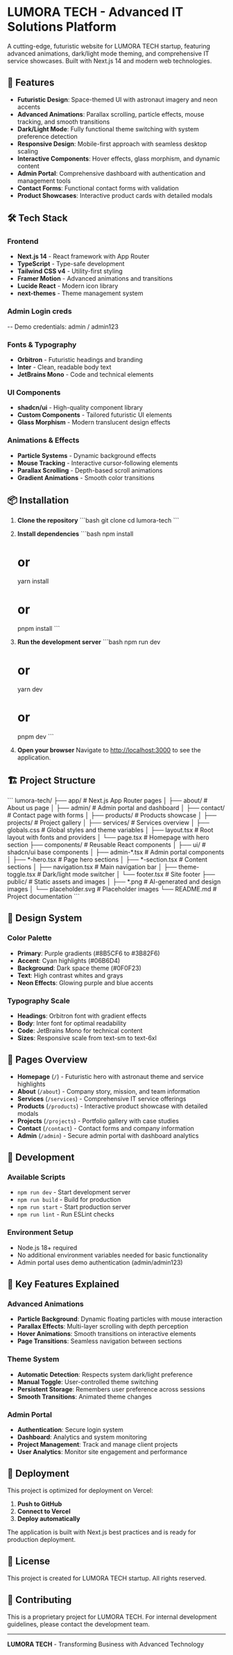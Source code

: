 # LUMORA TECH - Advanced IT Solutions Platform

A cutting-edge, futuristic website for LUMORA TECH startup, featuring advanced animations, dark/light mode theming, and comprehensive IT service showcases. Built with Next.js 14 and modern web technologies.

## 🚀 Features

- **Futuristic Design**: Space-themed UI with astronaut imagery and neon accents
- **Advanced Animations**: Parallax scrolling, particle effects, mouse tracking, and smooth transitions
- **Dark/Light Mode**: Fully functional theme switching with system preference detection
- **Responsive Design**: Mobile-first approach with seamless desktop scaling
- **Interactive Components**: Hover effects, glass morphism, and dynamic content
- **Admin Portal**: Comprehensive dashboard with authentication and management tools
- **Contact Forms**: Functional contact forms with validation
- **Product Showcases**: Interactive product cards with detailed modals

## 🛠️ Tech Stack

### Frontend
- **Next.js 14** - React framework with App Router
- **TypeScript** - Type-safe development
- **Tailwind CSS v4** - Utility-first styling
- **Framer Motion** - Advanced animations and transitions
- **Lucide React** - Modern icon library
- **next-themes** - Theme management system


### Admin Login  creds 
-- Demo credentials: admin / admin123


### Fonts & Typography
- **Orbitron** - Futuristic headings and branding
- **Inter** - Clean, readable body text
- **JetBrains Mono** - Code and technical elements

### UI Components
- **shadcn/ui** - High-quality component library
- **Custom Components** - Tailored futuristic UI elements
- **Glass Morphism** - Modern translucent design effects

### Animations & Effects
- **Particle Systems** - Dynamic background effects
- **Mouse Tracking** - Interactive cursor-following elements
- **Parallax Scrolling** - Depth-based scroll animations
- **Gradient Animations** - Smooth color transitions

## 📦 Installation

1. **Clone the repository**
   \`\`\`bash
   git clone <repository-url>
   cd lumora-tech
   \`\`\`

2. **Install dependencies**
   \`\`\`bash
   npm install
   # or
   yarn install
   # or
   pnpm install
   \`\`\`

3. **Run the development server**
   \`\`\`bash
   npm run dev
   # or
   yarn dev
   # or
   pnpm dev
   \`\`\`

4. **Open your browser**
   Navigate to [http://localhost:3000](http://localhost:3000) to see the application.

## 🏗️ Project Structure

\`\`\`
lumora-tech/
├── app/                    # Next.js App Router pages
│   ├── about/             # About us page
│   ├── admin/             # Admin portal and dashboard
│   ├── contact/           # Contact page with forms
│   ├── products/          # Products showcase
│   ├── projects/          # Project gallery
│   ├── services/          # Services overview
│   ├── globals.css        # Global styles and theme variables
│   ├── layout.tsx         # Root layout with fonts and providers
│   └── page.tsx           # Homepage with hero section
├── components/            # Reusable React components
│   ├── ui/               # shadcn/ui base components
│   ├── admin-*.tsx       # Admin portal components
│   ├── *-hero.tsx        # Page hero sections
│   ├── *-section.tsx     # Content sections
│   ├── navigation.tsx    # Main navigation bar
│   ├── theme-toggle.tsx  # Dark/light mode switcher
│   └── footer.tsx        # Site footer
├── public/               # Static assets and images
│   ├── *.png            # AI-generated and design images
│   └── placeholder.svg   # Placeholder images
└── README.md            # Project documentation
\`\`\`

## 🎨 Design System

### Color Palette
- **Primary**: Purple gradients (#8B5CF6 to #3B82F6)
- **Accent**: Cyan highlights (#06B6D4)
- **Background**: Dark space theme (#0F0F23)
- **Text**: High contrast whites and grays
- **Neon Effects**: Glowing purple and blue accents

### Typography Scale
- **Headings**: Orbitron font with gradient effects
- **Body**: Inter font for optimal readability
- **Code**: JetBrains Mono for technical content
- **Sizes**: Responsive scale from text-sm to text-6xl

## 📱 Pages Overview

- **Homepage** (`/`) - Futuristic hero with astronaut theme and service highlights
- **About** (`/about`) - Company story, mission, and team information
- **Services** (`/services`) - Comprehensive IT service offerings
- **Products** (`/products`) - Interactive product showcase with detailed modals
- **Projects** (`/projects`) - Portfolio gallery with case studies
- **Contact** (`/contact`) - Contact forms and company information
- **Admin** (`/admin`) - Secure admin portal with dashboard analytics

## 🔧 Development

### Available Scripts
- `npm run dev` - Start development server
- `npm run build` - Build for production
- `npm run start` - Start production server
- `npm run lint` - Run ESLint checks

### Environment Setup
- Node.js 18+ required
- No additional environment variables needed for basic functionality
- Admin portal uses demo authentication (admin/admin123)

## 🌟 Key Features Explained

### Advanced Animations
- **Particle Background**: Dynamic floating particles with mouse interaction
- **Parallax Effects**: Multi-layer scrolling with depth perception
- **Hover Animations**: Smooth transitions on interactive elements
- **Page Transitions**: Seamless navigation between sections

### Theme System
- **Automatic Detection**: Respects system dark/light preference
- **Manual Toggle**: User-controlled theme switching
- **Persistent Storage**: Remembers user preference across sessions
- **Smooth Transitions**: Animated theme changes

### Admin Portal
- **Authentication**: Secure login system
- **Dashboard**: Analytics and system monitoring
- **Project Management**: Track and manage client projects
- **User Analytics**: Monitor site engagement and performance

## 🚀 Deployment

This project is optimized for deployment on Vercel:

1. **Push to GitHub**
2. **Connect to Vercel**
3. **Deploy automatically**

The application is built with Next.js best practices and is ready for production deployment.

## 📄 License

This project is created for LUMORA TECH startup. All rights reserved.

## 🤝 Contributing

This is a proprietary project for LUMORA TECH. For internal development guidelines, please contact the development team.

---

**LUMORA TECH** - Transforming Business with Advanced Technology
